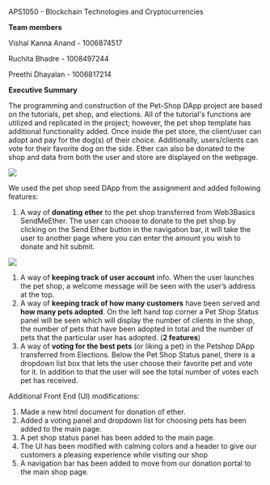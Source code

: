 ﻿<a name="_eivwsddbh3l7"></a>APS1050 -  Blockchain Technologies and Cryptocurrencies

<a name="_zg1tlalhgk7f"></a><a name="_gr8itiq3b98i"></a>**Team members**

Vishal Kanna Anand - 1006874517

Ruchita Bhadre - 1008497244

Preethi Dhayalan - 1006817214

<a name="_ihswby9eodki"></a><a name="_en44iohduiow"></a>**Executive Summary**

The programming and construction of the Pet-Shop DApp project are based on the tutorials, pet shop, and elections. All of the tutorial's functions are utilized and replicated in the project; however, the pet shop template has additional functionality added. Once inside the pet store, the client/user can adopt and pay for the dog(s) of their choice. Additionally, users/clients can vote for their favorite dog on the side. Ether can also be donated to the shop and data from both the user and store are displayed on the webpage.

![](Aspose.Words.143bd32c-c3a4-4f88-b3f8-68997c159c61.001.png)

We used the pet shop seed DApp from the assignment and added following features:

1. A way of **donating** **ether** to the pet shop transferred from Web3Basics SendMeEther. The user can choose to donate to the pet shop by clicking on the Send Ether button in the navigation bar, it will take the user to another page where you can enter the amount you wish to donate and hit submit. 

![](Aspose.Words.143bd32c-c3a4-4f88-b3f8-68997c159c61.002.png)

1. A way of **keeping track of user account** info. When the user launches the pet shop, a welcome message will be seen with the user’s address at the top.
1. A way of **keeping track of how many customers** have been served and **how many pets adopted**. On the left hand top corner a Pet Shop Status panel will be seen which will display the number of clients in the shop, the number of pets that have been adopted in total and the number of pets that the particular user has adopted. (**2 features**)
1. A way of **voting for the best pets** (or liking a pet) in the Petshop DApp transferred from Elections. Below the Pet Shop Status panel, there is a dropdown list box that lets the user choose their favorite pet and vote for it. In addition to that the user will see the total number of votes each pet has received.



Additional Front End (UI) modifications:

1. Made a new html document for donation of ether.
1. Added a voting panel and dropdown list for choosing pets has been added to the main page.
1. A pet shop status panel has been added to the main page.
1. The UI has been modified with calming colors and a header to give our customers a pleasing experience while visiting our shop
1. A navigation bar has been added to move from our donation portal to the main shop page. 
